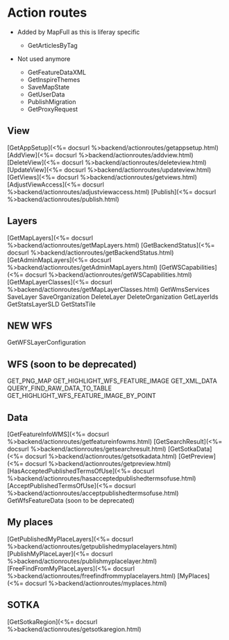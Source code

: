# Action routes

* Added by MapFull as this is liferay specific
    - GetArticlesByTag

* Not used anymore
    - GetFeatureDataXML
    - GetInspireThemes
    - SaveMapState
    - GetUserData
    - PublishMigration
    - GetProxyRequest

## View
[GetAppSetup](<%= docsurl %>backend/actionroutes/getappsetup.html)
[AddView](<%= docsurl %>backend/actionroutes/addview.html)
[DeleteView](<%= docsurl %>backend/actionroutes/deleteview.html)
[UpdateView](<%= docsurl %>backend/actionroutes/updateview.html)
[GetViews](<%= docsurl %>backend/actionroutes/getviews.html)
[AdjustViewAccess](<%= docsurl %>backend/actionroutes/adjustviewaccess.html)
[Publish](<%= docsurl %>backend/actionroutes/publish.html)

## Layers
[GetMapLayers](<%= docsurl %>backend/actionroutes/getMapLayers.html)
[GetBackendStatus](<%= docsurl %>backend/actionroutes/getBackendStatus.html)
[GetAdminMapLayers](<%= docsurl %>backend/actionroutes/getAdminMapLayers.html)
[GetWSCapabilities](<%= docsurl %>backend/actionroutes/getWSCapabilities.html)
[GetMapLayerClasses](<%= docsurl %>backend/actionroutes/getMapLayerClasses.html)
GetWmsServices
SaveLayer
SaveOrganization
DeleteLayer
DeleteOrganization
GetLayerIds
GetStatsLayerSLD
GetStatsTile

## NEW WFS
GetWFSLayerConfiguration

## WFS (soon to be deprecated)
GET_PNG_MAP
GET_HIGHLIGHT_WFS_FEATURE_IMAGE
GET_XML_DATA
QUERY_FIND_RAW_DATA_TO_TABLE
GET_HIGHLIGHT_WFS_FEATURE_IMAGE_BY_POINT

## Data
[GetFeatureInfoWMS](<%= docsurl %>backend/actionroutes/getfeatureinfowms.html)
[GetSearchResult](<%= docsurl %>backend/actionroutes/getsearchresult.html)
[GetSotkaData](<%= docsurl %>backend/actionroutes/getsotkadata.html)
[GetPreview](<%= docsurl %>backend/actionroutes/getpreview.html)
[HasAcceptedPublishedTermsOfUse](<%= docsurl %>backend/actionroutes/hasacceptedpublishedtermsofuse.html)
[AcceptPublishedTermsOfUse](<%= docsurl %>backend/actionroutes/acceptpublishedtermsofuse.html)
GetWfsFeatureData (soon to be deprecated)

## My places
[GetPublishedMyPlaceLayers](<%= docsurl %>backend/actionroutes/getpublishedmyplacelayers.html)
[PublishMyPlaceLayer](<%= docsurl %>backend/actionroutes/publishmyplacelayer.html)
[FreeFindFromMyPlaceLayers](<%= docsurl %>backend/actionroutes/freefindfrommyplacelayers.html)
[MyPlaces](<%= docsurl %>backend/actionroutes/myplaces.html)

## SOTKA
[GetSotkaRegion](<%= docsurl %>backend/actionroutes/getsotkaregion.html)

